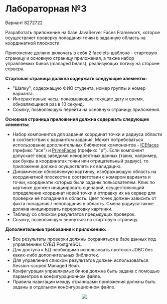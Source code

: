 # Лабораторная №3

Вариант 8272722

Разработать приложение на базе JavaServer Faces Framework, которое осуществляет проверку попадания точки в заданную область на координатной плоскости.

Приложение должно включать в себя 2 facelets-шаблона - стартовую страницу и основную страницу приложения, а также набор управляемых бинов (managed beans), реализующих логику на стороне сервера.

**Стартовая страница должна содержать следующие элементы:**

+ "Шапку", содержащую ФИО студента, номер группы и номер варианта.
+ Интерактивные часы, показывающие текущие дату и время, обновляющиеся раз в 10 секунд.
+ Ссылку, позволяющую перейти на основную страницу приложения.

**Основная страница приложения должна содержать следующие элементы:**

+ Набор компонентов для задания координат точки и радиуса области в соответствии с вариантом задания. Может потребоваться использование дополнительных библиотек компонентов - [ICEfaces](http://www.icesoft.org/java/projects/ICEfaces/overview.jsf) (префикс "ace") и [PrimeFaces](http://www.primefaces.org/) (префикс "p"). Если компонент допускает ввод заведомо некорректных данных (таких, например, как буквы в координатах точки или отрицательный радиус), то приложение должно осуществлять их валидацию.
+ Динамически обновляемую картинку, изображающую область на координатной плоскости в соответствии с номером варианта и точки, координаты которых были заданы пользователем. Клик по картинке должен инициировать сценарий, осуществляющий определение координат новой точки и отправку их на сервер для проверки её попадания в область. Цвет точек должен зависить от факта попадания / непопадания в область. Смена радиуса также должна инициировать перерисовку картинки.
+ Таблицу со списком результатов предыдущих проверок.
+ Ссылку, позволяющую вернуться на стартовую страницу.
  
**Дополнительные требования к приложению:**

+ Все результаты проверки должны сохраняться в базе данных под управлением СУБД PostgreSQL.
+ Для доступа к БД необходимо использовать протокол JDBC без каких-либо дополнительных библиотек.
+ Для управления списком результатов должен использоваться Session-scoped Managed Bean.
+ Конфигурация управляемых бинов должна быть задана с помощью параметров в конфигурационном файле.
+ Правила навигации между страницами приложения должны быть заданы в отдельном конфигурационном файле.

<p align="center">
  <img src="https://github.com/RAZRULETEL/WEB_ITMO/assets/48093833/0d1a4050-d4fd-4071-9f51-bdc0d7ff2cbe)https://github.com/RAZRULETEL/WEB_ITMO/assets/48093833/0d1a4050-d4fd-4071-9f51-bdc0d7ff2cbe" />
</p>
